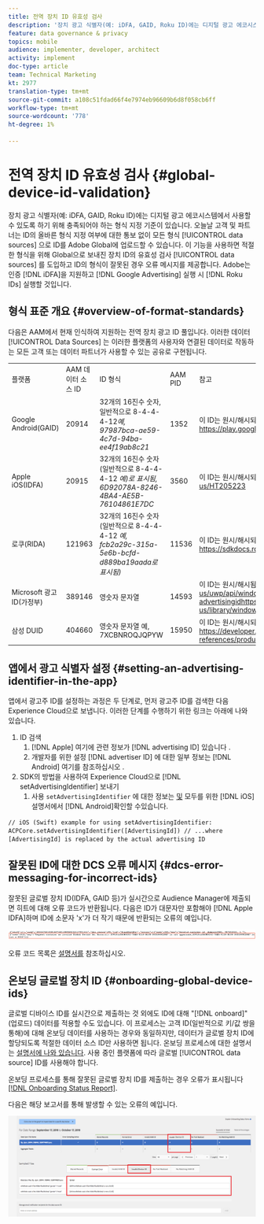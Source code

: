 ```yaml
---
title: 전역 장치 ID 유효성 검사
description: '장치 광고 식별자(예: iDFA, GAID, Roku ID)에는 디지털 광고 에코시스템에서 사용할 수 있도록 하기 위해 충족되어야 하는 형식 지정 기준이 있습니다. 오늘날 고객 및 파트너는 ID의 올바른 형식 지정 여부에 대한 알림을 받지 않고 어떤 형식의 글로벌 데이터 소스에 ID를 업로드할 수 있습니다. 이 기능을 사용하면 적절한 형식을 위해 전역 데이터 소스에 보낸 장치 ID의 유효성 검사가 도입되고 ID의 형식이 잘못된 경우 오류 메시지가 표시됩니다. 실행 시 iDFA, Google Advertising 및 Roku ID에 대한 유효성 검사를 지원할 예정입니다.'
feature: data governance & privacy
topics: mobile
audience: implementer, developer, architect
activity: implement
doc-type: article
team: Technical Marketing
kt: 2977
translation-type: tm+mt
source-git-commit: a108c51fdad66f4e7974eb96609b6d8f058cb6ff
workflow-type: tm+mt
source-wordcount: '778'
ht-degree: 1%

---
```



# 전역 장치 ID 유효성 검사 {#global-device-id-validation}

장치 광고 식별자(예: iDFA, GAID, Roku ID)에는 디지털 광고 에코시스템에서 사용할 수 있도록 하기 위해 충족되어야 하는 형식 지정 기준이 있습니다. 오늘날 고객 및 파트너는 ID의 올바른 형식 지정 여부에 대한 통보 없이 모든 형식 [!UICONTROL data sources] 으로 ID를 Adobe Global에 업로드할 수 있습니다. 이 기능을 사용하면 적절한 형식을 위해 Global으로 보내진 장치 ID의 유효성 검사 [!UICONTROL data sources] 를 도입하고 ID의 형식이 잘못된 경우 오류 메시지를 제공합니다. Adobe는 인증 [!DNL iDFA]을 지원하고 [!DNL Google Advertising] 실행 시 [!DNL Roku IDs] 실행할 것입니다.

## 형식 표준 개요 {#overview-of-format-standards}

다음은 AAM에서 현재 인식하여 지원하는 전역 장치 광고 ID 풀입니다. 이러한 데이터 [!UICONTROL Data Sources] 는 이러한 플랫폼의 사용자와 연결된 데이터로 작동하는 모든 고객 또는 데이터 파트너가 사용할 수 있는 공유로 구현됩니다.

<table>
  <tr>
   <td>플랫폼 </td>
   <td>AAM 데이터 소스 ID </td>
   <td>ID 형식 </td>
   <td>AAM PID </td>
   <td>참고 </td>
  </tr>
  <tr>
   <td>Google Android(GAID)</td>
   <td>20914</td>
   <td>32개의 16진수 숫자, 일반적으로 8-4-4-4-12<em>예, 97987bca-ae59-4c7d-94ba-ee4f19ab8c21<br/> </em> </td>
   <td>1352</td>
   <td>이 ID는 원시/해시되지 않음/변경되지 않은 양식 참조 - <a href="https://play.google.com/about/monetization-ads/ads/ad-id/">https://play.google.com/about/monetization-ads/ads/ad-id/</a></td>
  </tr>
  <tr>
   <td>Apple iOS(IDFA)</td>
   <td>20915</td>
   <td>32개의 16진수 숫자(일반적으로 8-4-4-4-12 <em>예)로 표시됨, 6D92078A-8246-4BA4-AE5B-76104861E7DC<br /> </em> </td>
   <td>3560</td>
   <td>이 ID는 원시/해시되지 않음/변경되지 않은 양식 참조 - <a href="https://support.apple.com/en-us/HT205223">https://support.apple.com/en-us/HT205223</a></td>
  </tr>
  <tr>
   <td>로쿠(RIDA)</td>
   <td>121963</td>
   <td>32개의 16진수 숫자(일반적으로 8-4-4-4-12 <em>예,</em> <em>fcb2a29c-315a-5e6b-bcfd-d889ba19aada로 표시됨)</em></td>
   <td>11536</td>
   <td>이 ID는 원시/해시되지 않음/변경되지 않은 양식 참조 - <a href="https://sdkdocs.roku.com/display/sdkdoc/Roku+Advertising+Framework">https://sdkdocs.roku.com/display/sdkdoc/Roku+Advertising+Framework</a> </td>
  </tr>
  <tr>
   <td>Microsoft 광고 ID(가정부)</td>
   <td>389146</td>
   <td>영숫자 문자열</td>
   <td>14593</td>
   <td>이 ID는 원시/해시됨/변경되지 않은 양식 참조 - <a href="https://docs.microsoft.com/en-us/uwp/api/windows.system.userprofile.advertisingmanager.advertisingid">https://docs.microsoft.com/en-us/uwp/api/windows.system.userprofile.advertisingmanager.</a><br/><a href="https://msdn.microsoft.com/en-us/library/windows/apps/windows.system.userprofile.advertisingmanager.advertisingid.aspx">advertisingidhttps://msdn.microsoft.com/en-us/library/windows/apps/windows.system.userprofile.advertisingmanager.advertisingid.aspx</a></td>
  </tr>
  <tr>
   <td>삼성 DUID</td>
   <td>404660</td>
   <td>영숫자 문자열 예, 7XCBNROQJQPYW</td>
   <td>15950</td>
   <td>이 ID는 원시/해시되지 않음/변경되지 않은 양식 참조 - <a href="https://developer.samsung.com/tv/develop/api-references/samsung-product-api-references/productinfo-api">https://developer.samsung.com/tv/develop/api-references/samsung-product-api-references/productinfo-api</a> </td>
  </tr>
</table>

## 앱에서 광고 식별자 설정 {#setting-an-advertising-identifier-in-the-app}

앱에서 광고주 ID를 설정하는 과정은 두 단계로, 먼저 광고주 ID를 검색한 다음 Experience Cloud으로 보냅니다. 이러한 단계를 수행하기 위한 링크는 아래에 나와 있습니다.

1. ID 검색
   1. [!DNL Apple] 여기에 관련 정보가 [!DNL advertising ID] 있습니다 [](https://developer.apple.com/documentation/adsupport/asidentifiermanager).
   1. 개발자를 위한 설정 [!DNL advertiser ID] 에 대한 일부 정보는 [!DNL Android] 여기를 참조하십시오 [](http://www.androiddocs.com/google/play-services/id.html).
1. SDK의 방법을 사용하여 Experience Cloud으로 [!DNL setAdvertisingIdentifier] 보내기
   1. 사용 `setAdvertisingIdentifier` 에 대한 정보는 [및](https://aep-sdks.gitbook.io/docs/using-mobile-extensions/mobile-core/identity/identity-api-reference#set-an-advertising-identifier) 모두를 위한 [!DNL iOS] 설명서에서 [!DNL Android]확인할 수있습니다.

`// iOS (Swift) example for using setAdvertisingIdentifier:`
`ACPCore.setAdvertisingIdentifier([AdvertisingId]) // ...where [AdvertisingId] is replaced by the actual advertising ID`

## 잘못된 ID에 대한 DCS 오류 메시지  {#dcs-error-messaging-for-incorrect-ids}

잘못된 글로벌 장치 ID(IDFA, GAID 등)가 실시간으로 Audience Manager에 제출되면 히트에 대해 오류 코드가 반환됩니다. 다음은 ID가 대문자만 포함해야 [!DNL Apple IDFA]하며 ID에 소문자 &#39;x&#39;가 더 작기 때문에 반환되는 오류의 예입니다.

![오류 이미지](assets/image_4_.png)

오류 코드 목록은 [설명서를](https://experienceleague.adobe.com/docs/audience-manager/user-guide/api-and-sdk-code/dcs/dcs-api-reference/dcs-error-codes.html?lang=en#api-and-sdk-code) 참조하십시오.

## 온보딩 글로벌 장치 ID {#onboarding-global-device-ids}

글로벌 디바이스 ID를 실시간으로 제출하는 것 외에도 ID에 대해 &quot;[!DNL onboard]&quot;(업로드) 데이터를 적용할 수도 있습니다. 이 프로세스는 고객 ID(일반적으로 키/값 쌍을 통해)에 대해 온보딩 데이터를 사용하는 경우와 동일하지만, 데이터가 글로벌 장치 ID에 할당되도록 적절한 데이터 소스 ID만 사용하면 됩니다. 온보딩 프로세스에 대한 설명서는 [설명서에 나와 있습니다](https://experienceleague.adobe.com/docs/audience-manager/user-guide/implementation-integration-guides/sending-audience-data/batch-data-transfer-process/batch-data-transfer-overview.html?lang=en#implementation-integration-guides). 사용 중인 플랫폼에 따라 글로벌 [!UICONTROL data source] ID를 사용해야 합니다.

온보딩 프로세스를 통해 잘못된 글로벌 장치 ID를 제출하는 경우 오류가 표시됩니다 [[!DNL Onboarding Status Report]](https://experienceleague.adobe.com/docs/audience-manager/user-guide/reporting/onboarding-status-report.html?lang=en#reporting).

다음은 해당 보고서를 통해 발생할 수 있는 오류의 예입니다.

![오류 이미지](assets/image_5_.png)